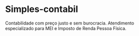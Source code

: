 # Simples-contabil
Contabilidade com preço justo e sem burocracia.
Atendimento especializado para MEI e Imposto de Renda Pessoa Física.
